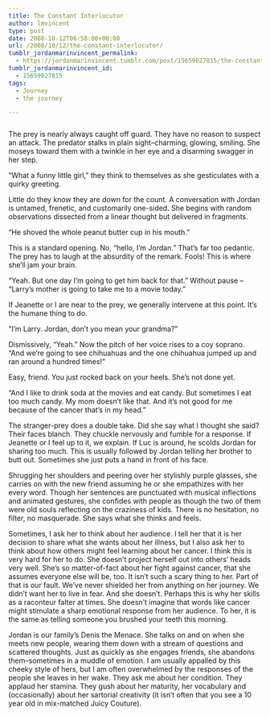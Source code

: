 ```yaml
---
title: The Constant Interlocutor
author: lmvincent
type: post
date: 2008-10-12T06:58:00+00:00
url: /2008/10/12/the-constant-interlocutor/
tumblr_jordanmarinvincent_permalink:
  - https://jordanmarinvincent.tumblr.com/post/15659027815/the-constant-interlocutor
tumblr_jordanmarinvincent_id:
  - 15659027815
tags:
  - Journey
  - the journey

---
```

<a href="https://www.flickr.com/photos/larryvincent/2934778304/" title="photo sharing" target="_blank" rel="noopener"><img src="https://farm4.static.flickr.com/3233/2934778304_470924b0d4_m.jpg" alt="" style="clear:left;float:right;" /></a>

<p style="padding-top:12px;">
  The prey is nearly always caught off guard. They have no reason to suspect an attack. The predator stalks in plain sight&ndash;charming, glowing, smiling. She moseys toward them with a twinkle in her eye and a disarming swagger in her step.
</p>

&ldquo;What a funny little girl,&rdquo; they think to themselves as she gesticulates with a quirky greeting.

Little do they know they are down for the count. A conversation with Jordan is untamed, frenetic, and customarily one-sided. She begins with random observations dissected from a linear thought but delivered in fragments.<a name="more"></a>

&ldquo;He shoved the whole peanut butter cup in his mouth.&rdquo;

This is a standard opening. No, &ldquo;hello, I&rsquo;m Jordan.&rdquo; That&rsquo;s far too pedantic. The prey has to laugh at the absurdity of the remark. Fools! This is where she&rsquo;ll jam your brain.

&ldquo;Yeah. But one day I&rsquo;m going to get him back for that.&rdquo; Without pause &ndash; &ldquo;Larry&rsquo;s mother is going to take me to a movie today.&rdquo;

If Jeanette or I are near to the prey, we generally intervene at this point. It&rsquo;s the humane thing to do.

&ldquo;I&rsquo;m Larry. Jordan, don&rsquo;t you mean your grandma?&rdquo;

Dismissively, &ldquo;Yeah.&rdquo; Now the pitch of her voice rises to a coy soprano. &ldquo;And we&rsquo;re going to see chihuahuas and the one chihuahua jumped up and ran around a hundred times!&rdquo;

Easy, friend. You just rocked back on your heels. She&rsquo;s not done yet.

&ldquo;And I like to drink soda at the movies and eat candy. But sometimes I eat too much candy. My mom doesn&rsquo;t like that. And it&rsquo;s not good for me because of the cancer that&rsquo;s in my head.&rdquo;

The stranger-prey does a double take. Did she say what I thought she said? Their faces blanch. They chuckle nervously and fumble for a response. If Jeanette or I feel up to it, we explain. If Luc is around, he scolds Jordan for sharing too much. This is usually followed by Jordan telling her brother to butt out. Sometimes she just puts a hand in front of his face.

Shrugging her shoulders and peering over her stylishly purple glasses, she carries on with the new friend assuming he or she empathizes with her every word. Though her sentences are punctuated with musical inflections and animated gestures, she confides with people as though the two of them were old souls reflecting on the craziness of kids. There is no hesitation, no filter, no masquerade. She says what she thinks and feels.

Sometimes, I ask her to think about her audience. I tell her that it is her decision to share what she wants about her illness, but I also ask her to think about how others might feel learning about her cancer. I think this is very hard for her to do. She doesn&rsquo;t project herself out into others&rsquo; heads very well. She&rsquo;s so matter-of-fact about her fight against cancer, that she assumes everyone else will be, too. It isn&rsquo;t such a scary thing to her. Part of that is our fault. We&rsquo;ve never shielded her from anything on her journey. We didn&rsquo;t want her to live in fear. And she doesn&rsquo;t. Perhaps this is why her skills as a raconteur falter at times. She doesn&rsquo;t imagine that words like cancer might stimulate a sharp emotional response from her audience. To her, it is the same as telling someone you brushed your teeth this morning.

Jordan is our family&rsquo;s Denis the Menace. She talks on and on when she meets new people, wearing them down with a stream of questions and scattered thoughts. Just as quickly as she engages friends, she abandons them&ndash;sometimes in a muddle of emotion. I am usually appalled by this cheeky style of hers, but I am often overwhelmed by the responses of the people she leaves in her wake. They ask me about her condition. They applaud her stamina. They gush about her maturity, her vocabulary and (occasionally) about her sartorial creativity (it isn&rsquo;t often that you see a 10 year old in mix-matched Juicy Couture).

<div class="blogger-post-footer">
  <img loading="lazy" width="1" height="1" src="https://blogger.googleusercontent.com/tracker/9039099668816362935-1848962272394839086?l=jordansjourney2.blogspot.com" alt="" />
</div>